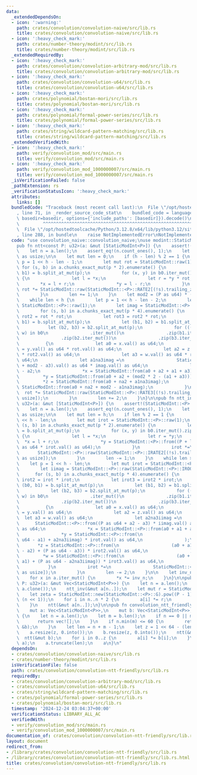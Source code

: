 ```yaml
---
data:
  _extendedDependsOn:
  - icon: ':warning:'
    path: crates/convolution/convolution-naive/src/lib.rs
    title: crates/convolution/convolution-naive/src/lib.rs
  - icon: ':heavy_check_mark:'
    path: crates/number-theory/modint/src/lib.rs
    title: crates/number-theory/modint/src/lib.rs
  _extendedRequiredBy:
  - icon: ':heavy_check_mark:'
    path: crates/convolution/convolution-arbitrary-mod/src/lib.rs
    title: crates/convolution/convolution-arbitrary-mod/src/lib.rs
  - icon: ':heavy_check_mark:'
    path: crates/convolution/convolution-u64/src/lib.rs
    title: crates/convolution/convolution-u64/src/lib.rs
  - icon: ':heavy_check_mark:'
    path: crates/polynomial/bostan-mori/src/lib.rs
    title: crates/polynomial/bostan-mori/src/lib.rs
  - icon: ':heavy_check_mark:'
    path: crates/polynomial/formal-power-series/src/lib.rs
    title: crates/polynomial/formal-power-series/src/lib.rs
  - icon: ':heavy_check_mark:'
    path: crates/string/wildcard-pattern-matching/src/lib.rs
    title: crates/string/wildcard-pattern-matching/src/lib.rs
  _extendedVerifiedWith:
  - icon: ':heavy_check_mark:'
    path: verify/convolution_mod/src/main.rs
    title: verify/convolution_mod/src/main.rs
  - icon: ':heavy_check_mark:'
    path: verify/convolution_mod_1000000007/src/main.rs
    title: verify/convolution_mod_1000000007/src/main.rs
  _isVerificationFailed: false
  _pathExtension: rs
  _verificationStatusIcon: ':heavy_check_mark:'
  attributes:
    links: []
  bundledCode: "Traceback (most recent call last):\n  File \"/opt/hostedtoolcache/Python/3.12.8/x64/lib/python3.12/site-packages/onlinejudge_verify/documentation/build.py\"\
    , line 71, in _render_source_code_stat\n    bundled_code = language.bundle(stat.path,\
    \ basedir=basedir, options={'include_paths': [basedir]}).decode()\n          \
    \         ^^^^^^^^^^^^^^^^^^^^^^^^^^^^^^^^^^^^^^^^^^^^^^^^^^^^^^^^^^^^^^^^^^^^^^^^^^^^^^^^^\n\
    \  File \"/opt/hostedtoolcache/Python/3.12.8/x64/lib/python3.12/site-packages/onlinejudge_verify/languages/rust.py\"\
    , line 288, in bundle\n    raise NotImplementedError\nNotImplementedError\n"
  code: "use convolution_naive::convolution_naive;\nuse modint::StaticModInt;\n\n\
    pub fn ntt<const P: u32>(a: &mut [StaticModInt<P>]) {\n    assert!(StaticModInt::<P>::IS_NTT_FRIENDLY);\n\
    \    let n = a.len();\n    assert_eq!(n.count_ones(), 1);\n    let h = n.trailing_zeros()\
    \ as usize;\n\n    let mut len = 0;\n    if (h - len) % 2 == 1 {\n        let\
    \ p = 1 << h - len - 1;\n        let mut rot = StaticModInt::raw(1);\n       \
    \ for (s, b) in a.chunks_exact_mut(p * 2).enumerate() {\n            let (b0,\
    \ b1) = b.split_at_mut(p);\n            for (x, y) in b0.iter_mut().zip(b1.iter_mut())\
    \ {\n                let l = *x;\n                let r = *y * rot;\n        \
    \        *x = l + r;\n                *y = l - r;\n            }\n           \
    \ rot *= StaticModInt::raw(StaticModInt::<P>::RATE2[(!s).trailing_zeros() as usize]);\n\
    \        }\n        len += 1;\n    }\n    let mod2 = (P as u64) * (P as u64);\n\
    \    while len < h {\n        let p = 1 << h - len - 2;\n        let mut rot =\
    \ StaticModInt::<P>::raw(1);\n        let imag = StaticModInt::<P>::raw(StaticModInt::<P>::ROOT[2]);\n\
    \        for (s, b) in a.chunks_exact_mut(p * 4).enumerate() {\n            let\
    \ rot2 = rot * rot;\n            let rot3 = rot2 * rot;\n            let (b0,\
    \ b1) = b.split_at_mut(p);\n            let (b1, b2) = b1.split_at_mut(p);\n \
    \           let (b2, b3) = b2.split_at_mut(p);\n            for (((x, y), z),\
    \ w) in b0\n                .iter_mut()\n                .zip(b1.iter_mut())\n\
    \                .zip(b2.iter_mut())\n                .zip(b3.iter_mut())\n  \
    \          {\n                let a0 = x.val() as u64;\n                let a1\
    \ = y.val() as u64 * rot.val() as u64;\n                let a2 = z.val() as u64\
    \ * rot2.val() as u64;\n                let a3 = w.val() as u64 * rot3.val() as\
    \ u64;\n                let a1na3imag =\n                    StaticModInt::<P>::from(a1\
    \ + mod2 - a3).val() as u64 * imag.val() as u64;\n                let na2 = mod2\
    \ - a2;\n                *x = StaticModInt::from(a0 + a2 + a1 + a3);\n       \
    \         *y = StaticModInt::from(a0 + a2 + (mod2 * 2 - (a1 + a3)));\n       \
    \         *z = StaticModInt::from(a0 + na2 + a1na3imag);\n                *w =\
    \ StaticModInt::from(a0 + na2 + mod2 - a1na3imag);\n            }\n          \
    \  rot *= StaticModInt::raw(StaticModInt::<P>::RATE3[(!s).trailing_zeros() as\
    \ usize]);\n        }\n        len += 2;\n    }\n}\n\npub fn ntt_inv<const P:\
    \ u32>(a: &mut [StaticModInt<P>]) {\n    assert!(StaticModInt::<P>::IS_NTT_FRIENDLY);\n\
    \    let n = a.len();\n    assert_eq!(n.count_ones(), 1);\n    let h = n.trailing_zeros()\
    \ as usize;\n\n    let mut len = h;\n    if len % 2 == 1 {\n        let p = 1\
    \ << h - len;\n        let mut irot = StaticModInt::<P>::raw(1);\n        for\
    \ (s, b) in a.chunks_exact_mut(p * 2).enumerate() {\n            let (b0, b1)\
    \ = b.split_at_mut(p);\n            for (x, y) in b0.iter_mut().zip(b1.iter_mut())\
    \ {\n                let l = *x;\n                let r = *y;\n              \
    \  *x = l + r;\n                *y = StaticModInt::<P>::from((P + l.val() - r.val())\
    \ as u64 * irot.val() as u64);\n            }\n            irot *=\n         \
    \       StaticModInt::<P>::raw(StaticModInt::<P>::IRATE2[(!s).trailing_zeros()\
    \ as usize]);\n        }\n        len -= 1;\n    }\n    while len > 0 {\n    \
    \    let p = 1 << h - len;\n        let mut irot = StaticModInt::<P>::raw(1);\n\
    \        let iimag = StaticModInt::<P>::raw(StaticModInt::<P>::IROOT[2]);\n  \
    \      for (s, b) in a.chunks_exact_mut(p * 4).enumerate() {\n            let\
    \ irot2 = irot * irot;\n            let irot3 = irot2 * irot;\n            let\
    \ (b0, b1) = b.split_at_mut(p);\n            let (b1, b2) = b1.split_at_mut(p);\n\
    \            let (b2, b3) = b2.split_at_mut(p);\n            for (((x, y), z),\
    \ w) in b0\n                .iter_mut()\n                .zip(b1.iter_mut())\n\
    \                .zip(b2.iter_mut())\n                .zip(b3.iter_mut())\n  \
    \          {\n                let a0 = x.val() as u64;\n                let a1\
    \ = y.val() as u64;\n                let a2 = z.val() as u64;\n              \
    \  let a3 = w.val() as u64;\n                let a2na3iimag =\n              \
    \      StaticModInt::<P>::from((P as u64 + a2 - a3) * iimag.val() as u64).val()\
    \ as u64;\n                *x = StaticModInt::<P>::from(a0 + a1 + a2 + a3);\n\
    \                *y = StaticModInt::<P>::from(\n                    (a0 + (P as\
    \ u64 - a1) + a2na3iimag) * irot.val() as u64,\n                );\n         \
    \       *z = StaticModInt::<P>::from(\n                    (a0 + a1 + (P as u64\
    \ - a2) + (P as u64 - a3)) * irot2.val() as u64,\n                );\n       \
    \         *w = StaticModInt::<P>::from(\n                    (a0 + (P as u64 -\
    \ a1) + (P as u64 - a2na3iimag)) * irot3.val() as u64,\n                );\n \
    \           }\n            irot *=\n                StaticModInt::<P>::raw(StaticModInt::<P>::IRATE3[(!s).trailing_zeros()\
    \ as usize]);\n        }\n        len -= 2;\n    }\n\n    let inv_n = StaticModInt::<P>::new(n).inv();\n\
    \    for x in a.iter_mut() {\n        *x *= inv_n;\n    }\n}\n\npub fn ntt_doubling<const\
    \ P: u32>(a: &mut Vec<StaticModInt<P>>) {\n    let n = a.len();\n    a.append(&mut\
    \ a.clone());\n    ntt_inv(&mut a[n..]);\n    let mut r = StaticModInt::new(1);\n\
    \    let zeta = StaticModInt::new(StaticModInt::<P>::G).pow((P - 1) as usize /\
    \ (n << 1));\n    for i in n..n * 2 {\n        a[i] *= r;\n        r *= zeta;\n\
    \    }\n    ntt(&mut a[n..]);\n}\n\npub fn convolution_ntt_friendly<const P: u32>(\n\
    \    mut a: Vec<StaticModInt<P>>,\n    mut b: Vec<StaticModInt<P>>,\n) -> Vec<StaticModInt<P>>\
    \ {\n    let n = a.len();\n    let m = b.len();\n    if n == 0 || m == 0 {\n \
    \       return vec![];\n    }\n    if n.min(m) <= 60 {\n        return convolution_naive(&a,\
    \ &b);\n    }\n    let len = n + m - 1;\n    let z = 1 << 64 - (len - 1).leading_zeros();\n\
    \    a.resize(z, 0.into());\n    b.resize(z, 0.into());\n    ntt(&mut a);\n  \
    \  ntt(&mut b);\n    for i in 0..z {\n        a[i] *= b[i];\n    }\n    ntt_inv(&mut\
    \ a);\n    a.truncate(len);\n    a\n}\n"
  dependsOn:
  - crates/convolution/convolution-naive/src/lib.rs
  - crates/number-theory/modint/src/lib.rs
  isVerificationFile: false
  path: crates/convolution/convolution-ntt-friendly/src/lib.rs
  requiredBy:
  - crates/convolution/convolution-arbitrary-mod/src/lib.rs
  - crates/convolution/convolution-u64/src/lib.rs
  - crates/string/wildcard-pattern-matching/src/lib.rs
  - crates/polynomial/formal-power-series/src/lib.rs
  - crates/polynomial/bostan-mori/src/lib.rs
  timestamp: '2024-12-24 03:04:37+00:00'
  verificationStatus: LIBRARY_ALL_AC
  verifiedWith:
  - verify/convolution_mod/src/main.rs
  - verify/convolution_mod_1000000007/src/main.rs
documentation_of: crates/convolution/convolution-ntt-friendly/src/lib.rs
layout: document
redirect_from:
- /library/crates/convolution/convolution-ntt-friendly/src/lib.rs
- /library/crates/convolution/convolution-ntt-friendly/src/lib.rs.html
title: crates/convolution/convolution-ntt-friendly/src/lib.rs
---
```

